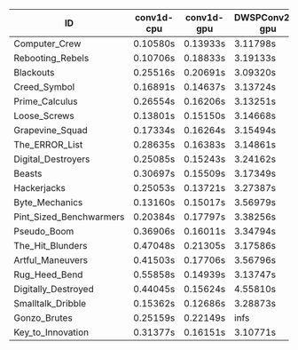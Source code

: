 |ID|conv1d-cpu|conv1d-gpu|DWSPConv2D-gpu|gemm-gpu|avg|
|-|-|-|-|-|-|
|Computer_Crew|0.10580s|0.13933s|3.11798s|1.82892s|1.29801s|
|Rebooting_Rebels|0.10706s|0.18833s|3.19133s|1.84209s|1.33220s|
|Blackouts|0.25516s|0.20691s|3.09320s|1.79824s|1.33838s|
|Creed_Symbol|0.16891s|0.14637s|3.13724s|1.91687s|1.34235s|
|Prime_Calculus|0.26554s|0.16206s|3.13251s|1.82374s|1.34596s|
|Loose_Screws|0.13801s|0.15150s|3.14668s|1.97346s|1.35241s|
|Grapevine_Squad|0.17334s|0.16264s|3.15494s|2.04278s|1.38343s|
|The_ERROR_List|0.28635s|0.16383s|3.14861s|2.03421s|1.40825s|
|Digital_Destroyers|0.25085s|0.15243s|3.24162s|2.00834s|1.41331s|
|Beasts|0.30697s|0.15509s|3.17349s|2.02627s|1.41546s|
|Hackerjacks|0.25053s|0.13721s|3.27387s|2.04007s|1.42542s|
|Byte_Mechanics|0.13160s|0.15017s|3.56979s|1.95445s|1.45150s|
|Pint_Sized_Benchwarmers|0.20384s|0.17797s|3.38256s|2.09312s|1.46437s|
|Pseudo_Boom|0.36906s|0.16011s|3.34794s|2.12750s|1.50115s|
|The_Hit_Blunders|0.47048s|0.21305s|3.17586s|2.29900s|1.53960s|
|Artful_Maneuvers|0.41503s|0.17706s|3.56796s|2.02234s|1.54560s|
|Rug_Heed_Bend|0.55858s|0.14939s|3.13747s|2.63301s|1.61961s|
|Digitally_Destroyed|0.44045s|0.15624s|4.55810s|2.72123s|1.96901s|
|Smalltalk_Dribble|0.15362s|0.12686s|3.28873s|4.55050s|2.02993s|
|Gonzo_Brutes|0.25159s|0.22149s|infs|2.35864s|infs|
|Key_to_Innovation|0.31377s|0.16151s|3.10771s|infs|infs|
